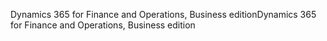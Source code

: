 <span data-ttu-id="ec74e-101">Dynamics 365 for Finance and Operations, Business edition</span><span class="sxs-lookup"><span data-stu-id="ec74e-101">Dynamics 365 for Finance and Operations, Business edition</span></span>
